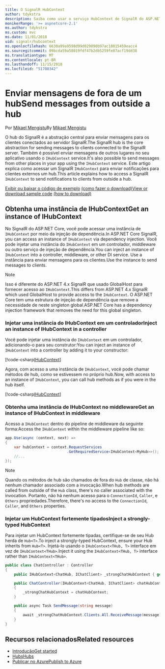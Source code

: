 ```yaml
---
title: O SignalR HubContext
author: tdykstra
description: Saiba como usar o serviço HubContext de SignalR do ASP.NET Core para enviar notificações para clientes externos um hub.
monikerRange: '>= aspnetcore-2.1'
ms.author: tdykstra
ms.custom: mvc
ms.date: 11/01/2018
uid: signalr/hubcontext
ms.openlocfilehash: 6630a99a9598d99d029090b97ac18815459eacc4
ms.sourcegitcommit: 09bcda59a58019fdf47b2db5259fe87acf19dd38
ms.translationtype: MT
ms.contentlocale: pt-BR
ms.lasthandoff: 11/15/2018
ms.locfileid: "51708342"
---
```

# <a name="send-messages-from-outside-a-hub"></a><span data-ttu-id="28e60-103">Enviar mensagens de fora de um hub</span><span class="sxs-lookup"><span data-stu-id="28e60-103">Send messages from outside a hub</span></span>

<span data-ttu-id="28e60-104">Por [Mikael Mengistu](https://twitter.com/MikaelM_12)</span><span class="sxs-lookup"><span data-stu-id="28e60-104">By [Mikael Mengistu](https://twitter.com/MikaelM_12)</span></span>

<span data-ttu-id="28e60-105">O hub do SignalR é a abstração central para enviar mensagens para os clientes conectados ao servidor SignalR.</span><span class="sxs-lookup"><span data-stu-id="28e60-105">The SignalR hub is the core abstraction for sending messages to clients connected to the SignalR server.</span></span> <span data-ttu-id="28e60-106">Também é possível enviar mensagens de outros lugares no seu aplicativo usando o `IHubContext` service.</span><span class="sxs-lookup"><span data-stu-id="28e60-106">It's also possible to send messages from other places in your app using the `IHubContext` service.</span></span> <span data-ttu-id="28e60-107">Este artigo explica como acessar um SignalR `IHubContext` para enviar notificações para clientes externos um hub.</span><span class="sxs-lookup"><span data-stu-id="28e60-107">This article explains how to access a SignalR `IHubContext` to send notifications to clients from outside a hub.</span></span>

<span data-ttu-id="28e60-108">[Exibir ou baixar o código de exemplo](https://github.com/aspnet/Docs/tree/master/aspnetcore/signalr/hubcontext/sample/) [(como fazer o download)](xref:index#how-to-download-a-sample)</span><span class="sxs-lookup"><span data-stu-id="28e60-108">[View or download sample code](https://github.com/aspnet/Docs/tree/master/aspnetcore/signalr/hubcontext/sample/) [(how to download)](xref:index#how-to-download-a-sample)</span></span>

## <a name="get-an-instance-of-ihubcontext"></a><span data-ttu-id="28e60-109">Obtenha uma instância de IHubContext</span><span class="sxs-lookup"><span data-stu-id="28e60-109">Get an instance of IHubContext</span></span>

<span data-ttu-id="28e60-110">No SignalR do ASP.NET Core, você pode acessar uma instância de `IHubContext` por meio da injeção de dependência.</span><span class="sxs-lookup"><span data-stu-id="28e60-110">In ASP.NET Core SignalR, you can access an instance of `IHubContext` via dependency injection.</span></span> <span data-ttu-id="28e60-111">Você pode injetar uma instância do `IHubContext` em um controlador, middleware ou outro serviço de injeção de dependência.</span><span class="sxs-lookup"><span data-stu-id="28e60-111">You can inject an instance of `IHubContext` into a controller, middleware, or other DI service.</span></span> <span data-ttu-id="28e60-112">Use a instância para enviar mensagens para os clientes.</span><span class="sxs-lookup"><span data-stu-id="28e60-112">Use the instance to send messages to clients.</span></span>

> [!NOTE]
> <span data-ttu-id="28e60-113">Isso é diferente do ASP.NET 4.x SignalR que usado GlobalHost para fornecer acesso ao `IHubContext`.</span><span class="sxs-lookup"><span data-stu-id="28e60-113">This differs from ASP.NET 4.x SignalR which used GlobalHost to provide access to the `IHubContext`.</span></span> <span data-ttu-id="28e60-114">O ASP.NET Core tem uma estrutura de injeção de dependência que remove a necessidade de neste singleton global.</span><span class="sxs-lookup"><span data-stu-id="28e60-114">ASP.NET Core has a dependency injection framework that removes the need for this global singleton.</span></span>

### <a name="inject-an-instance-of-ihubcontext-in-a-controller"></a><span data-ttu-id="28e60-115">Injetar uma instância do IHubContext em um controlador</span><span class="sxs-lookup"><span data-stu-id="28e60-115">Inject an instance of IHubContext in a controller</span></span>

<span data-ttu-id="28e60-116">Você pode injetar uma instância do `IHubContext` em um controlador, adicionando-o para seu construtor:</span><span class="sxs-lookup"><span data-stu-id="28e60-116">You can inject an instance of `IHubContext` into a controller by adding it to your constructor:</span></span>

[!code-csharp[IHubContext](hubcontext/sample/Controllers/HomeController.cs?range=12-19,57)]

<span data-ttu-id="28e60-117">Agora, com acesso a uma instância de `IHubContext`, você pode chamar métodos de hub, como se estivessem no próprio hub.</span><span class="sxs-lookup"><span data-stu-id="28e60-117">Now, with access to an instance of `IHubContext`, you can call hub methods as if you were in the hub itself.</span></span>

[!code-csharp[IHubContext](hubcontext/sample/Controllers/HomeController.cs?range=21-25)]

### <a name="get-an-instance-of-ihubcontext-in-middleware"></a><span data-ttu-id="28e60-118">Obtenha uma instância de IHubContext no middleware</span><span class="sxs-lookup"><span data-stu-id="28e60-118">Get an instance of IHubContext in middleware</span></span>

<span data-ttu-id="28e60-119">Acesso a `IHubContext` dentro do pipeline de middleware da seguinte forma:</span><span class="sxs-lookup"><span data-stu-id="28e60-119">Access the `IHubContext` within the middleware pipeline like so:</span></span>

```csharp
app.Use(async (context, next) =>
{
    var hubContext = context.RequestServices
                            .GetRequiredService<IHubContext<MyHub>>();
    //...
});
```

> [!NOTE]
> <span data-ttu-id="28e60-120">Quando os métodos de hub são chamados de fora do `Hub` de classe, não há nenhum chamador associado com a invocação.</span><span class="sxs-lookup"><span data-stu-id="28e60-120">When hub methods are called from outside of the `Hub` class, there's no caller associated with the invocation.</span></span> <span data-ttu-id="28e60-121">Portanto, não há nenhum acesso para o `ConnectionId`, `Caller`, e `Others` propriedades.</span><span class="sxs-lookup"><span data-stu-id="28e60-121">Therefore, there's no access to the `ConnectionId`, `Caller`, and `Others` properties.</span></span>

### <a name="inject-a-strongly-typed-hubcontext"></a><span data-ttu-id="28e60-122">Injetar um HubContext fortemente tipados</span><span class="sxs-lookup"><span data-stu-id="28e60-122">Inject a strongly-typed HubContext</span></span>

<span data-ttu-id="28e60-123">Para injetar um HubContext fortemente tipadas, certifique-se de seu Hub herda de `Hub<T>`.</span><span class="sxs-lookup"><span data-stu-id="28e60-123">To inject a strongly-typed HubContext, ensure your Hub inherits from `Hub<T>`.</span></span> <span data-ttu-id="28e60-124">Injetá-lo usando o `IHubContext<THub, T>` interface em vez de `IHubContext<THub>`.</span><span class="sxs-lookup"><span data-stu-id="28e60-124">Inject it using the `IHubContext<THub, T>` interface rather than `IHubContext<THub>`.</span></span>

```csharp
public class ChatController : Controller
{
    public IHubContext<ChatHub, IChatClient> _strongChatHubContext { get; }

    public ChatController(IHubContext<ChatHub, IChatClient> chatHubContext)
    {
        _strongChatHubContext = chatHubContext;
    }

    public async Task SendMessage(string message)
    {
        await _strongChatHubContext.Clients.All.ReceiveMessage(message);
    }
}
```

## <a name="related-resources"></a><span data-ttu-id="28e60-125">Recursos relacionados</span><span class="sxs-lookup"><span data-stu-id="28e60-125">Related resources</span></span>

* [<span data-ttu-id="28e60-126">Introdução</span><span class="sxs-lookup"><span data-stu-id="28e60-126">Get started</span></span>](xref:tutorials/signalr)
* [<span data-ttu-id="28e60-127">Hubs</span><span class="sxs-lookup"><span data-stu-id="28e60-127">Hubs</span></span>](xref:signalr/hubs)
* [<span data-ttu-id="28e60-128">Publicar no Azure</span><span class="sxs-lookup"><span data-stu-id="28e60-128">Publish to Azure</span></span>](xref:signalr/publish-to-azure-web-app)
